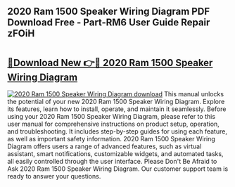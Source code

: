 ## 2020 Ram 1500 Speaker Wiring Diagram PDF Download Free - Part-RM6 User Guide Repair zFOiH

# <h2><a href="http://dfs1b0.blite.top/?on=2020+Ram+1500+Speaker+Wiring+Diagram">🔗Download New 👉🔴 2020 Ram 1500 Speaker Wiring Diagram</a></h2>

[![2020 Ram 1500 Speaker Wiring Diagram download](https://i.imgur.com/lujVjoI.png)](http://dfs1b0.blite.top/?on=2020+Ram+1500+Speaker+Wiring+Diagram)
This manual unlocks the potential of your new 2020 Ram 1500 Speaker Wiring Diagram. Explore its features, learn how to install, operate, and maintain it seamlessly. Before using your 2020 Ram 1500 Speaker Wiring Diagram, please refer to this user manual for comprehensive instructions on product setup, operation, and troubleshooting. It includes step-by-step guides for using each feature, as well as important safety information. 2020 Ram 1500 Speaker Wiring Diagram offers users a range of advanced features, such as virtual assistant, smart notifications, customizable widgets, and automated tasks, all easily controlled through the user interface. Please Don't Be Afraid to Ask 2020 Ram 1500 Speaker Wiring Diagram. Our customer support team is ready to answer your questions.
